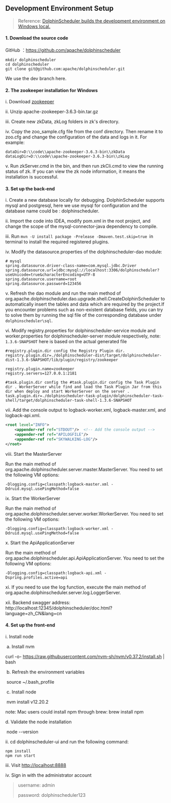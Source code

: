 ## Development Environment Setup

>    Reference: [DolphinScheduler builds the development environment on Windows local.](https://dolphinscheduler.apache.org/zh-cn/blog/DS_run_in_windows.html)

#### 1. Download the source code

GitHub ：https://github.com/apache/dolphinscheduler

```shell
mkdir dolphinscheduler
cd dolphinscheduler
git clone git@github.com:apache/dolphinscheduler.git
```

We use the dev branch here.

#### 2. The zookeeper installation for Windows

i. Download [zookeeper](https://www.apache.org/dyn/closer.lua/zookeeper/zookeeper-3.6.3/apache-zookeeper-3.6.3-bin.tar.gz)

ii. Unzip apache-zookeeper-3.6.3-bin.tar.gz

iii. Create new zkData, zkLog folders in zk's directory.

iv. Copy the zoo_sample.cfg file from the conf directory. Then rename it to zoo.cfg and change the configuration of the data and logs in it. For example: 

```
dataDir=D:\\code\\apache-zookeeper-3.6.3-bin\\zkData
dataLogDir=D:\\code\\apache-zookeeper-3.6.3-bin\\zkLog
```

v. Run zkServer.cmd in the bin, and then run zkCli.cmd to view the running status of zk. If you can view the zk node information, it means the installation is successful.

#### 3. Set up the back-end

i. Create a new database locally for debugging. DolphinScheduler supports mysql and postgresql, here we use mysql for configuration and the database name could be : dolphinscheduler.

ii. Import the code into IDEA, modify pom.xml in the root project, and change the scope of the mysql-connector-java dependency to compile.

iii. Run `mvn -U install package -Prelease -Dmaven.test.skip=true `in terminal to install the required registered plugins.

iv. Modify the datasource.properties of the dolphinscheduler-dao module: 

```properties
# mysql
spring.datasource.driver-class-name=com.mysql.jdbc.Driver
spring.datasource.url=jdbc:mysql://localhost:3306/dolphinscheduler?useUnicode=true&characterEncoding=UTF-8
spring.datasource.username=root
spring.datasource.password=123456
```

v. Refresh the dao module and run the main method of org.apache.dolphinscheduler.dao.upgrade.shell.CreateDolphinScheduler to automatically insert the tables and data which are required by the project.If you encounter problems such as non-existent database fields, you can try to solve them by running the sql file of the corresponding database under `dolphinscheduler\sql`.

vi. Modify registry.properties for dolphinscheduler-service module and worker.properties for dolphinscheduler-server module respectively, note: `1.3.6-SNAPSHOT` here is based on the actual generated file

```properties
#registry.plugin.dir config the Registry Plugin dir.
registry.plugin.dir=./dolphinscheduler-dist/target/dolphinscheduler-dist-1.3.6-SNAPSHOT/lib/plugin/registry/zookeeper

registry.plugin.name=zookeeper
registry.servers=127.0.0.1:2181
```

```properties
#task.plugin.dir config the #task.plugin.dir config the Task Plugin dir . WorkerServer while find and load the Task Plugin Jar from this dir when deploy and start WorkerServer on the server .
task.plugin.dir=./dolphinscheduler-task-plugin/dolphinscheduler-task-shell/target/dolphinscheduler-task-shell-1.3.6-SNAPSHOT
```

vii. Add the console output to logback-worker.xml, logback-master.xml, and logback-api.xml.

```xml
<root level="INFO">
    <appender-ref ref="STDOUT"/>  <!-- Add the console output -->
    <appender-ref ref="APILOGFILE"/>
    <appender-ref ref="SKYWALKING-LOG"/>
</root>
```

viii. Start the MasterServer

 Run the main method of org.apache.dolphinscheduler.server.master.MasterServer. You need to set the following VM options:

```
-Dlogging.config=classpath:logback-master.xml -Ddruid.mysql.usePingMethod=false
```

ix. Start the WorkerServer 

Run the main method of org.apache.dolphinscheduler.server.worker.WorkerServer. You need to set the following VM options:

```
-Dlogging.config=classpath:logback-worker.xml -Ddruid.mysql.usePingMethod=false
```

x. Start the ApiApplicationServer

Run the main method of org.apache.dolphinscheduler.api.ApiApplicationServer. You need to set the following VM options:

```
-Dlogging.config=classpath:logback-api.xml -Dspring.profiles.active=api
```

xi. If you need to use the log function, execute the main method of org.apache.dolphinscheduler.server.log.LoggerServer.

xii. Backend swagger address: http://localhost:12345/dolphinscheduler/doc.html?language=zh_CN&lang=cn

#### 4. Set up the front-end

i. Install node

​	a. Install nvm

curl -o- https://raw.githubusercontent.com/nvm-sh/nvm/v0.37.2/install.sh | bash

​	b. Refresh the environment variables

​	source ~/.bash_profile

​	c. Install node

​	nvm install v12.20.2 

note: Mac users could install npm through brew: brew install npm

d. Validate the node installation

​	node --version

ii. cd  dolphinscheduler-ui and run the following command:

```shell
npm install
npm run start
```

iii. Visit [http://localhost:8888](http://localhost:8888/)

iv. Sign in with the administrator account

>    username: admin
>
>    password: dolphinscheduler123

